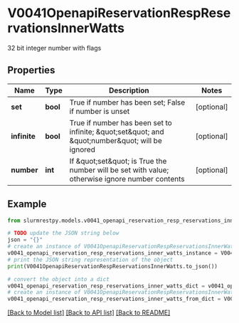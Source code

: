 # V0041OpenapiReservationRespReservationsInnerWatts

32 bit integer number with flags

## Properties

Name | Type | Description | Notes
------------ | ------------- | ------------- | -------------
**set** | **bool** | True if number has been set; False if number is unset | [optional]
**infinite** | **bool** | True if number has been set to infinite; \&quot;set\&quot; and \&quot;number\&quot; will be ignored | [optional]
**number** | **int** | If \&quot;set\&quot; is True the number will be set with value; otherwise ignore number contents | [optional]

## Example

```python
from slurmrestpy.models.v0041_openapi_reservation_resp_reservations_inner_watts import V0041OpenapiReservationRespReservationsInnerWatts

# TODO update the JSON string below
json = "{}"
# create an instance of V0041OpenapiReservationRespReservationsInnerWatts from a JSON string
v0041_openapi_reservation_resp_reservations_inner_watts_instance = V0041OpenapiReservationRespReservationsInnerWatts.from_json(json)
# print the JSON string representation of the object
print(V0041OpenapiReservationRespReservationsInnerWatts.to_json())

# convert the object into a dict
v0041_openapi_reservation_resp_reservations_inner_watts_dict = v0041_openapi_reservation_resp_reservations_inner_watts_instance.to_dict()
# create an instance of V0041OpenapiReservationRespReservationsInnerWatts from a dict
v0041_openapi_reservation_resp_reservations_inner_watts_from_dict = V0041OpenapiReservationRespReservationsInnerWatts.from_dict(v0041_openapi_reservation_resp_reservations_inner_watts_dict)
```
[[Back to Model list]](../README.md#documentation-for-models) [[Back to API list]](../README.md#documentation-for-api-endpoints) [[Back to README]](../README.md)


